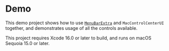 # Demo

This demo project shows how to use [`MenuBarExtra`](https://developer.apple.com/documentation/swiftui/menubarextra/) and `MacControlCenterUI` together, and demonstrates usage of all the controls available.

This project requires Xcode 16.0 or later to build, and runs on macOS Sequoia 15.0 or later.
